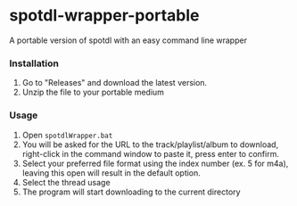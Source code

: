 # spotdl-wrapper-portable
A portable version of spotdl with an easy command line wrapper

### Installation
1. Go to "Releases" and download the latest version.
2. Unzip the file to your portable medium

### Usage
1. Open `spotdlWrapper.bat`
2. You will be asked for the URL to the track/playlist/album to download, right-click in the command window to paste it, press enter to confirm.
3. Select your preferred file format using the index number (ex. 5 for m4a), leaving this open will result in the default option.
4. Select the thread usage
5. The program will start downloading to the current directory
